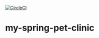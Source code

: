 [![CircleCI](https://dl.circleci.com/status-badge/img/gh/ErnestoCaballero/my-spring-pet-clinic/tree/main.svg?style=svg)](https://dl.circleci.com/status-badge/redirect/gh/ErnestoCaballero/my-spring-pet-clinic/tree/main)

# my-spring-pet-clinic
